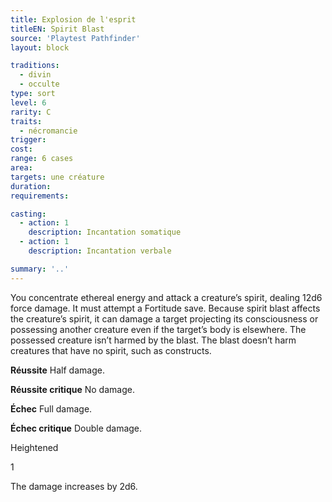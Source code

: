 ```yaml
---
title: Explosion de l'esprit
titleEN: Spirit Blast
source: 'Playtest Pathfinder'
layout: block

traditions:
  - divin
  - occulte
type: sort
level: 6
rarity: C
traits:
  - nécromancie
trigger: 
cost: 
range: 6 cases
area: 
targets: une créature
duration: 
requirements: 

casting:
  - action: 1
    description: Incantation somatique
  - action: 1
    description: Incantation verbale

summary: '..'
---
```

You concentrate ethereal energy and attack a creature’s spirit, dealing 12d6 force damage. It must attempt a Fortitude save. Because spirit blast affects the creature’s spirit, it can damage a target projecting its consciousness or possessing another creature even if the target’s body is elsewhere. The possessed creature isn’t harmed by the blast. The blast doesn’t harm creatures that have no spirit, such as constructs.

**Réussite** Half damage.

**Réussite critique** No damage.

**Échec** Full damage.

**Échec critique** Double damage.

Heightened

1

The damage increases by 2d6.